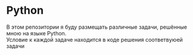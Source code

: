 # Python

В этом репозитории я буду размещать различные задачи, решённые мною на языке Python.<br>
Условие к каждой задаче находится в коде решения соответвуюей задачи
